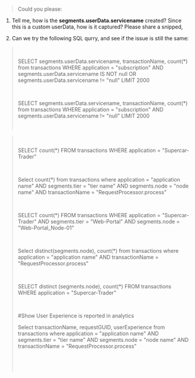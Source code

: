  

 

> Could you please:

1.  Tell me, how is the **segments.userData.servicename** created? Since this is a custom userData, how is it captured? Please share a snipped,

2.  Can we try the following SQL qurry, and see if the issue is still the same:

>  
>
> SELECT segments.userData.servicename, transactionName, count(\*) from transactions WHERE application = \"subscription\" AND segments.userData.servicename IS NOT null OR segments.userData.servicename != \"null\" LIMIT 2000
>
>  
>
> SELECT segments.userData.servicename, transactionName, count(\*) from transactions WHERE application = \"subscription\" AND segments.userData.servicename != \"null\" LIMIT 2000
>
>  

>
>  
>
> SELECT count(\*) FROM transactions WHERE application = \"Supercar-Trader\"
>
>  
>
> Select count(\*) from transactions where application = \"application name\" AND segments.tier = \"tier name\" AND segments.node = \"node name\" AND transactionName = \"RequestProcessor.process\"
>
>  
>
> SELECT count(\*) FROM transactions WHERE application = \"Supercar-Trader\" AND segments.tier = \"Web-Portal\" AND segments.node = \"Web-Portal_Node-01\"
>
>  
>
> Select distinct(segments.node), count(\*) from transactions where application = \"application name\" AND transactionName = \"RequestProcessor.process\"
>
>  
>
> SELECT distinct (segments.node), count(\*) FROM transactions WHERE application = \"Supercar-Trader\"
>
>  
>
> #Show User Experience is reported in analytics
>
> Select transactionName, requestGUID, userExperience from transactions where application = \"application name\" AND segments.tier = \"tier name\" AND segments.node = \"node name\" AND transactionName = \"RequestProcessor.process\"
>
>  
>
>  

